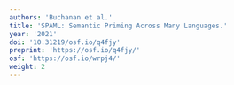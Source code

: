 ```yaml
---
authors: 'Buchanan et al.'
title: 'SPAML: Semantic Priming Across Many Languages.'
year: '2021'
doi: '10.31219/osf.io/q4fjy'
preprint: 'https://osf.io/q4fjy/'
osf: 'https://osf.io/wrpj4/'
weight: 2
---
```

